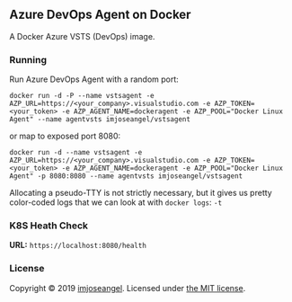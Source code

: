 ## Azure DevOps Agent on Docker

A Docker Azure VSTS (DevOps) image.

### Running

Run Azure DevOps Agent with a random port:

```shell
docker run -d -P --name vstsagent -e AZP_URL=https://<your_company>.visualstudio.com -e AZP_TOKEN=<your_token> -e AZP_AGENT_NAME=dockeragent -e AZP_POOL="Docker Linux Agent" --name agentvsts imjoseangel/vstsagent
```

or map to exposed port 8080:

```shell
docker run -d --name vstsagent -e AZP_URL=https://<your_company>.visualstudio.com -e AZP_TOKEN=<your_token> -e AZP_AGENT_NAME=dockeragent -e AZP_POOL="Docker Linux Agent" -p 8080:8080 --name agentvsts imjoseangel/vstsagent
```

Allocating a pseudo-TTY is not strictly necessary, but it gives us pretty color-coded logs that we can look at with `docker logs`:
   `-t`

### K8S Heath Check

**URL:** `https://localhost:8080/health`

### License

Copyright © 2019 [imjoseangel](http://imjoseangel.github.com). Licensed under [the MIT license](https://github.com/imjoseangel/docker-tower/blob/master/LICENSE).

